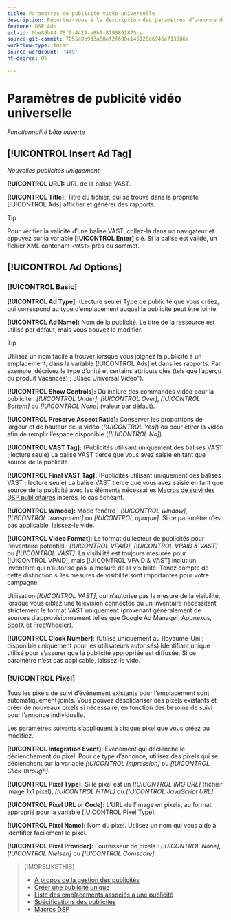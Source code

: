 ```yaml
---
title: Paramètres de publicité vidéo universelle
description: Reportez-vous à la description des paramètres d’annonce disponibles pour les publicités vidéo universelles.
feature: DSP Ads
exl-id: 0be86b84-78f9-4429-a8b7-8195891875ca
source-git-commit: 7055a9b9d3a68ef2f690e146128d6946e713586a
workflow-type: tm+mt
source-wordcount: '449'
ht-degree: 0%

---
```


# Paramètres de publicité vidéo universelle

*Fonctionnalité bêta ouverte*

## [!UICONTROL Insert Ad Tag]

*Nouvelles publicités uniquement*

**[!UICONTROL URL]:** URL de la balise VAST.

**[!UICONTROL Title]:** Titre du fichier, qui se trouve dans la propriété [!UICONTROL Ads] afficher et générer des rapports.

>[!TIP]
>
> Pour vérifier la validité d’une balise VAST, collez-la dans un navigateur et appuyez sur la variable **[!UICONTROL Enter]** clé. Si la balise est valide, un fichier XML contenant `<VAST>` près du sommet.

## [!UICONTROL Ad Options]

### [!UICONTROL Basic]

**[!UICONTROL Ad Type]:** (Lecture seule) Type de publicité que vous créez, qui correspond au type d’emplacement auquel la publicité peut être jointe.

**[!UICONTROL Ad Name]:** Nom de la publicité. Le titre de la ressource est utilisé par défaut, mais vous pouvez le modifier.

>[!TIP]
>
> Utilisez un nom facile à trouver lorsque vous joignez la publicité à un emplacement, dans la variable [!UICONTROL Ads] et dans les rapports. Par exemple, décrivez le type d’unité et certains attributs clés (tels que l’aperçu du produit Vacances) : 30sec Universal Video&quot;).

**[!UICONTROL Show Controls]:** Où inclure des commandes vidéo pour la publicité : *[!UICONTROL Under]*, *[!UICONTROL Over]*, *[!UICONTROL Bottom]* ou *[!UICONTROL None]* (valeur par défaut).

**[!UICONTROL Preserve Aspect Ratio]:** Conserver les proportions de largeur et de hauteur de la vidéo (*[!UICONTROL Yes]*) ou pour étirer la vidéo afin de remplir l’espace disponible (*[!UICONTROL No]*).

**[!UICONTROL VAST Tag]:** (Publicités utilisant uniquement des balises VAST ; lecture seule) La balise VAST tierce que vous avez saisie en tant que source de la publicité.

**[!UICONTROL Final VAST Tag]:** (Publicités utilisant uniquement des balises VAST ; lecture seule) La balise VAST tierce que vous avez saisie en tant que source de la publicité avec les éléments nécessaires [Macros de suivi des DSP publicitaires](/help/dsp/campaign-management/macros.md) insérés, le cas échéant.

**[!UICONTROL Wmode]:** Mode fenêtre : *[!UICONTROL window]*, *[!UICONTROL transparent]* ou *[!UICONTROL opaque]*. Si ce paramètre n’est pas applicable, laissez-le vide.

**[!UICONTROL Video Format]:** Le format du lecteur de publicités pour l’inventaire potentiel : *[!UICONTROL VPAID]*, *[!UICONTROL VPAID & VAST]* ou *[!UICONTROL VAST]*. La visibilité est toujours mesurée pour [!UICONTROL VPAID], mais [!UICONTROL VPAID & VAST] inclut un inventaire qui n’autorise pas la mesure de la visibilité. Tenez compte de cette distinction si les mesures de visibilité sont importantes pour votre campagne.

Utilisation *[!UICONTROL VAST]*, qui n’autorise pas la mesure de la visibilité, lorsque vous ciblez une télévision connectée ou un inventaire nécessitant strictement le format VAST uniquement (provenant généralement de sources d’approvisionnement telles que Google Ad Manager, Appnexus, SpotX et FreeWheeler).

**[!UICONTROL Clock Number]**: (Utilisé uniquement au Royaume-Uni ; disponible uniquement pour les utilisateurs autorisés) Identifiant unique utilisé pour s’assurer que la publicité appropriée est diffusée. Si ce paramètre n’est pas applicable, laissez-le vide.

### [!UICONTROL Pixel]

Tous les pixels de suivi d’événement existants pour l’emplacement sont automatiquement joints. Vous pouvez désolidariser des pixels existants et créer de nouveaux pixels si nécessaire, en fonction des besoins de suivi pour l’annonce individuelle.

Les paramètres suivants s’appliquent à chaque pixel que vous créez ou modifiez.

**[!UICONTROL Integration Event]:** Événement qui déclenche le déclenchement du pixel. Pour ce type d’annonce, utilisez des pixels qui se déclenchent sur la variable *[!UICONTROL Impression]* ou *[!UICONTROL Click-through]*.

**[!UICONTROL Pixel Type]:** Si le pixel est un *[!UICONTROL IMG URL]* (fichier image 1x1 pixel), *[!UICONTROL HTML]* ou *[!UICONTROL JavaScript URL]*.

**[!UICONTROL Pixel URL or Code]:** L’URL de l’image en pixels, au format approprié pour la variable [!UICONTROL Pixel Type].

**[!UICONTROL Pixel Name]:** Nom du pixel. Utilisez un nom qui vous aide à identifier facilement le pixel.

**[!UICONTROL Pixel Provider]:** Fournisseur de pixels : *[!UICONTROL None]*, *[!UICONTROL Nielsen]* ou *[!UICONTROL Comscore]*.

>[!MORELIKETHIS]
>
>* [A propos de la gestion des publicités](ad-about.md)
>* [Créer une publicité unique](ad-create.md)
>* [Liste des emplacements associés à une publicité](/help/dsp/campaign-management/ads/ad-list-placements.md)
>* [Spécifications des publicités](ad-specs.md)
>* [Macros DSP](/help/dsp/campaign-management/macros.md)

